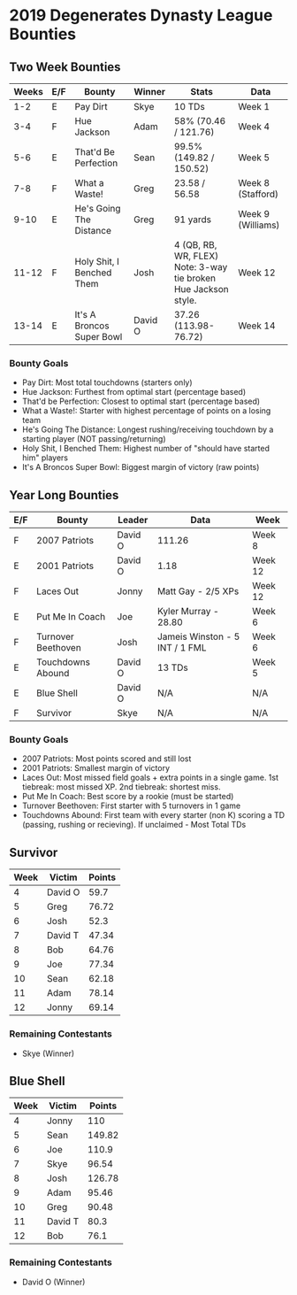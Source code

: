 # 2019 Degenerates Dynasty League Bounties

## Two Week Bounties

| Weeks   | E/F   | Bounty                    | Winner  | Stats                        | Data                |
|---------|-------|---------------------------|---------|------------------------------|---------------------|
| 1\-2    | E     | Pay Dirt                  | Skye    | 10 TDs                       | Week 1              |
| 3\-4    | F     | Hue Jackson               | Adam    | 58% \(70\.46 / 121\.76\)     | Week 4              |
| 5\-6    | E     | That'd Be Perfection      | Sean    | 99\.5% \(149\.82 / 150\.52\) | Week 5              |
| 7\-8    | F     | What a Waste\!            | Greg    | 23\.58 / 56\.58              | Week 8 \(Stafford\) |
| 9\-10   | E     | He's Going The Distance   | Greg    | 91 yards                     | Week 9 \(Williams\) |
| 11\-12  | F     | Holy Shit, I Benched Them | Josh    | 4 \(QB, RB, WR, FLEX\) <br> Note: 3-way tie broken Hue Jackson style\. | Week 12 |
| 13\-14  | E     | It's A Broncos Super Bowl | David O | 37\.26 \(113\.98\-76\.72\)   | Week 14             |


### Bounty Goals

  - Pay Dirt: Most total touchdowns (starters only)
  - Hue Jackson: Furthest from optimal start (percentage based)
  - That'd be Perfection: Closest to optimal start (percentage based)
  - What a Waste!: Starter with highest percentage of points on a losing team
  - He's Going The Distance: Longest rushing/receiving touchdown by a starting player (NOT passing/returning)
  - Holy Shit, I Benched Them: Highest number of "should have started him" players
  - It's A Broncos Super Bowl: Biggest margin of victory (raw points)

## Year Long Bounties

| E/F | Bounty             | Leader  | Data                            | Week    |
|-----|--------------------|---------|---------------------------------|---------|
| F   | 2007 Patriots      | David O | 111\.26                         | Week 8  |
| E   | 2001 Patriots      | David O | 1\.18                           | Week 12 |
| F   | Laces Out          | Jonny   | Matt Gay \- 2/5 XPs             | Week 12 |
| E   | Put Me In Coach    | Joe     | Kyler Murray \- 28\.80          | Week 6  |
| F   | Turnover Beethoven | Josh    | Jameis Winston \- 5 INT / 1 FML | Week 6  |
| E   | Touchdowns Abound  | David O | 13 TDs                          | Week 5  |
| E   | Blue Shell         | David O | N/A                             | N/A     |
| F   | Survivor           | Skye    | N/A                             | N/A     |


### Bounty Goals

  - 2007 Patriots: Most points scored and still lost
  - 2001 Patriots: Smallest margin of victory
  - Laces Out: Most missed field goals + extra points in a single game.  1st tiebreak: most missed XP.  2nd tiebreak: shortest miss.
  - Put Me In Coach: Best score by a rookie (must be started)
  - Turnover Beethoven: First starter with 5 turnovers in 1 game
  - Touchdowns Abound: First team with every starter (non K) scoring a TD (passing, rushing or recieving).  If unclaimed - Most Total TDs

## Survivor

| Week | Victim  | Points |
|------|---------|--------|
| 4    | David O | 59\.7  |
| 5    | Greg    | 76\.72 |
| 6    | Josh    | 52\.3  |
| 7    | David T | 47\.34 |
| 8    | Bob     | 64\.76 |
| 9    | Joe     | 77\.34 |
| 10   | Sean    | 62\.18 |
| 11   | Adam    | 78\.14 |
| 12   | Jonny   | 69\.14 |

### Remaining Contestants

  - Skye (Winner)

## Blue Shell

| Week | Victim  | Points  |
|------|---------|---------|
| 4    | Jonny   | 110     |
| 5    | Sean    | 149\.82 |
| 6    | Joe     | 110\.9  |
| 7    | Skye    | 96\.54  |
| 8    | Josh    | 126\.78 |
| 9    | Adam    | 95\.46  |
| 10   | Greg    | 90\.48  |
| 11   | David T | 80\.3   |
| 12   | Bob     | 76\.1   |

### Remaining Contestants

  - David O (Winner)
